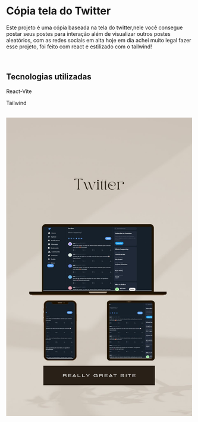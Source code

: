 <h1>Cópia tela do Twitter</h1>
<p>Este projeto é uma cópia baseada na tela do twitter,nele você consegue postar seus postes para interação além de visualizar outros postes aleatórios, com as redes sociais em alta hoje em dia achei muito legal fazer esse projeto, foi feito com react e estilizado com o tailwind!</p>
<br/>
<h2>Tecnologias utilizadas</h2>
<p>React-Vite</p>
<p>Tailwind</p>
<br/>
<img width="500px" height="800px" src="https://github.com/lukas050490/project-tweeter/blob/main/src/assets/twiiter-readme.jpeg?raw=true"/>
